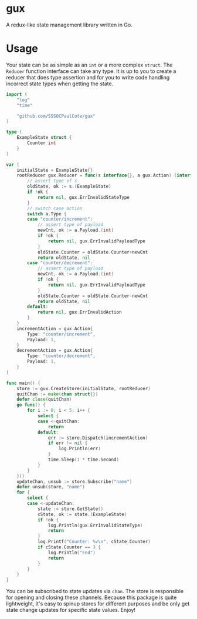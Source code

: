 # gux
A redux-like state management library written in Go.

# Usage

Your state can be as simple as an `int` or a more complex `struct`. The `Reducer` function interface can take any type. It is up to you to create a reducer that does type assertion and for you to write code handling incorrect state types when getting the state.

```go
import (
    "log"
    "time"

    "github.com/SSSOCPaulCote/gux"
)

type (
    ExampleState struct {
        Counter int
    }
)

var (
    initialState = ExampleState{}
    rootReducer gux.Reducer = func(s interface{}, a gux.Action) (interface{}, error) {
        // assert type of s
		oldState, ok := s.(ExampleState)
		if !ok {
			return nil, gux.ErrInvalidStateType
		}
		// switch case action
		switch a.Type {
		case "counter/increment":
			// assert type of payload
			newCnt, ok := a.Payload.(int)
			if !ok {
				return nil, gux.ErrInvalidPayloadType
			}
			oldState.Counter = oldState.Counter+newCnt
			return oldState, nil
		case "counter/decrement":
			// assert type of payload
			newCnt, ok := a.Payload.(int)
			if !ok {
				return nil, gux.ErrInvalidPayloadType
			}
			oldState.Counter = oldState.Counter-newCnt
			return oldState, nil
		default:
			return nil, gux.ErrInvalidAction
		}
    }
    incrementAction = gux.Action{
        Type: "counter/increment",
        Payload: 1,
    }
    decrementAction = gux.Action{
        Type: "counter/decrement",
        Payload: 1,
    }
)

func main() {
    store := gux.CreateStore(initialState, rootReducer)
    quitChan := make(chan struct{})
    defer close(quitChan)
    go func() {
        for i := 0; i < 5; i++ {
            select {
            case <-quitChan:
                return
            default:
                err := store.Dispatch(incrementAction)
                if err != nil {
                    log.Println(err)
                }
                time.Sleep(1 * time.Second)
            }
        }
    }()
    updateChan, unsub := store.Subscribe("name")
    defer unsub(store, "name")
    for {
        select {
        case <-updateChan:
            state := store.GetState()
            cState, ok := state.(ExampleState)
            if !ok {
                log.Println(gux.ErrInvalidStateType)
                return
            }
            log.Printf("Counter: %v\n", cState.Counter)
            if cState.Counter == 3 {
                log.Println("End")
                return
            }
        }
    }
}
```
You can be subscribed to state updates via `chan`. The store is responsible for opening and closing these channels. Because this package is quite lightweight, it's easy to spinup stores for different purposes and be only get state change updates for specific state values. Enjoy! 
